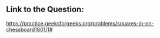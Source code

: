 ## Link to the Question:

https://practice.geeksforgeeks.org/problems/squares-in-nn-chessboard1801/1#
